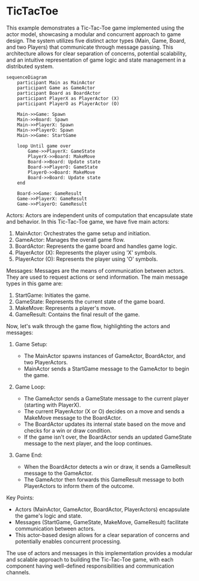 # TicTacToe

This example demonstrates a Tic-Tac-Toe game implemented using the actor model, showcasing a modular and concurrent approach to game design. The system utilizes five distinct actor types (Main, Game, Board, and two Players) that communicate through message passing. This architecture allows for clear separation of concerns, potential scalability, and an intuitive representation of game logic and state management in a distributed system.

```mermaid
sequenceDiagram
    participant Main as MainActor
    participant Game as GameActor
    participant Board as BoardActor
    participant PlayerX as PlayerActor (X)
    participant PlayerO as PlayerActor (O)

    Main->>Game: Spawn
    Main->>Board: Spawn
    Main->>PlayerX: Spawn
    Main->>PlayerO: Spawn
    Main->>Game: StartGame

    loop Until game over
        Game->>PlayerX: GameState
        PlayerX->>Board: MakeMove
        Board->>Board: Update state
        Board->>PlayerO: GameState
        PlayerO->>Board: MakeMove
        Board->>Board: Update state
    end

    Board->>Game: GameResult
    Game->>PlayerX: GameResult
    Game->>PlayerO: GameResult
```

Actors:
Actors are independent units of computation that encapsulate state and behavior. In this Tic-Tac-Toe game, we have five main actors:

1. MainActor: Orchestrates the game setup and initiation.
2. GameActor: Manages the overall game flow.
3. BoardActor: Represents the game board and handles game logic.
4. PlayerActor (X): Represents the player using 'X' symbols.
5. PlayerActor (O): Represents the player using 'O' symbols.

Messages:
Messages are the means of communication between actors. They are used to request actions or send information. The main message types in this game are:

1. StartGame: Initiates the game.
2. GameState: Represents the current state of the game board.
3. MakeMove: Represents a player's move.
4. GameResult: Contains the final result of the game.

Now, let's walk through the game flow, highlighting the actors and messages:

1. Game Setup:
   - The MainActor spawns instances of GameActor, BoardActor, and two PlayerActors.
   - MainActor sends a StartGame message to the GameActor to begin the game.

2. Game Loop:
   - The GameActor sends a GameState message to the current player (starting with PlayerX).
   - The current PlayerActor (X or O) decides on a move and sends a MakeMove message to the BoardActor.
   - The BoardActor updates its internal state based on the move and checks for a win or draw condition.
   - If the game isn't over, the BoardActor sends an updated GameState message to the next player, and the loop continues.

3. Game End:
   - When the BoardActor detects a win or draw, it sends a GameResult message to the GameActor.
   - The GameActor then forwards this GameResult message to both PlayerActors to inform them of the outcome.

Key Points:
- Actors (MainActor, GameActor, BoardActor, PlayerActors) encapsulate the game's logic and state.
- Messages (StartGame, GameState, MakeMove, GameResult) facilitate communication between actors.
- This actor-based design allows for a clear separation of concerns and potentially enables concurrent processing.

The use of actors and messages in this implementation provides a modular and scalable approach to building the Tic-Tac-Toe game, with each component having well-defined responsibilities and communication channels.
